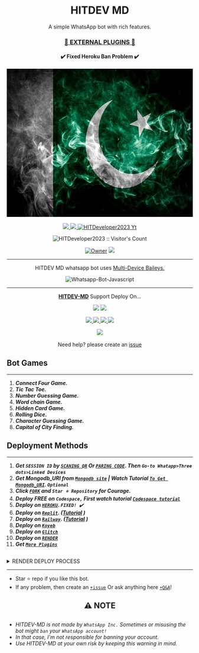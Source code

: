  <h1 align="center"> HITDEV MD </h1> 
<p align="center"> A simple WhatsApp bot with rich features. </p>

 
<h3 align="center"> <a href="https://github.com/HITDeveloper2023/HITDEV-MD-Media">🍫 EXTERNAL PLUGINS 🍫</a></h3> 

<h4 align="center"> ✔️ Fixed Heroku Ban Problem ✔️</h4> 


<p align="center">
  <a href="https://youtube.com/@HITDeveloper2023">
    <img alt="HITDEV-MD" height="400" src="/lib/assets/pk.jpg">
  </a>
</p>
    
   
   
<p align="center">
   <a href="https://github.com/HITDeveloper2023/HITDEV-MD/fork">
    <img src="https://img.shields.io/github/forks/HITDeveloper2023/HITDEV-MD?style=flat-square&logo=github&color=darkred">
   </a>
  <a href="https://github.com/HITDeveloper2023/HITDEV-MD/stargazers"> 
     <img src="https://img.shields.io/github/stars/HITDeveloper2023/HITDEV-MD?style=flat-square&logo=github&color=darkred">
 </a>



  <a aria-label="Hitdev_Md is free to use" href="https://youtube.com/@HITDeveloper2023" target="_blank">
    <img alt="HITDeveloper2023 Yt" src="https://img.shields.io/youtube/channel/subscribers/UCU071AMRqcd5mfTdCgJFwPg" target="_blank" />
  </a>

</p>
<p align="center"><img src="https://profile-counter.glitch.me/{HITDeveloper2023}/count.svg" alt="HITDeveloper2023 :: Visitor's Count" /></p>

<p align="center">

 <a href="https://github.com/HITDeveloper2023">
 <img title="Owner" src="https://img.shields.io/badge/HITDeveloper2023-darkred?style=flat-square&logo=github&label=owner"></a>
   <a href="https://github.com/HITDeveloper2023">
    <img src="https://img.shields.io/github/followers/HITDeveloper2023?style=flat-square&logo=github&color=darkred">
  </a>
  

 
 </p>





---




<p align="center"> HITDEV MD whatsapp bot uses
  <a href="https://github.com/adiwajshing/Baileys">Multi-Device Baileys.</a>
</p>
<p align="center">
  <img title="Whatsapp-Bot-Javascript" src="https://img.shields.io/badge/Javascript-363303?style=for-the-badge&logo=javascript&logoColor=c6c631"></img>
</p>

---

<p align="center">
  <a href="https://github.com/HITDeveloper2023/HITDEV-MD"><b>HITDEV-MD</b></a> Support Deploy On...
</p>

<p align="center">
  <a href="https://github.com/HITDeveloper2023/HITDEV-MD/blob/main/temp/deploy-on-vps.md"><img src="https://img.shields.io/badge/self hosting-3d1513?style=for-the-badge&logo=serverless&logoColor=FD5750"></a>
  <a href="https://Hitdev-web01.vercel.app/deploy?platform=railway"><img src="https://img.shields.io/badge/railway-3e164f?style=for-the-badge&logo=railway&logoColor=0B0D0E"></a>
</p>
<p align="center">
  <a href="https://Hitdev-web01.vercel.app/deploy?platform=heroku"> <img src="https://img.shields.io/badge/heroku-9d7acc?style=for-the-badge&logo=heroku&logoColor=430098"> </a>
  <a href="https://Hitdev-web01.vercel.app/deploy?platform=repl"  > <img src="https://img.shields.io/badge/replit-253c99?style=for-the-badge&logo=replit&logoColor=F26207"> </a>
  <a href="https://Hitdev-web01.vercel.app/deploy?platform=koyed" > <img src="https://img.shields.io/badge/koyeb-033604?style=for-the-badge&logo=koyeb&logoColor=white">    </a>
 <a href="https://Hitdev-web01.vercel.app/deploy?platform=glitch" > <img src="https://img.shields.io/badge/glitch-033604?style=for-the-badge&logo=glitch&logoColor=darkred"></a>
</p>
<p align="center">
  <a href="https://youtu.be/3NdJb6_1cJM"><img src="https://img.shields.io/badge/CodeSpace-green?colorA=%23ff000&colorB=%23017e40&style=for-the-badge&logo=git&logoColor=white"></a>
</p>
<p align="center">Need help? please create an <a href="https://github.com/HITDeveloper2023/HITDEV-MD/issues">issue</a></p>

 



## Bot Games
---
1. ***Connect Four Game.***
2.  ***Tic Tac Toe.***
3.  ***Number Guessing Game.***
4.  ***Word chain Game.***
5.  ***Hidden Card Game.***
6.  ***Rolling Dice.***
7.  ***Character Guessing Game.***
8.  ***Capital of City Finding.***
##


 




    
   
## Deployment Methods
---
1.  ***Get `SESSION ID` by [`SCANING QR`](https://HITDEV-MD-vtsf.onrender.com/) Or [`PARING CODE`](https://HITDEV-MD-vtsf.onrender.com/code). Then `Go-to Whatapp>Three dots>Linked Devices`***
2.  ***Get Mongodb_URI from [`Mongodb site`](https://www.mongodb.com/) | Watch Tutorial [`To Get Mongodb_URI`](https://youtu.be/4YEUtGlqkl4). `Optional`***
3.  ***Click [`FORK`](https://github.com/HITDeveloper2023/HITDEV-MD/fork) and `Star ⭐ Repository` for Courage.***
4.  ***Deploy FREE on `Codespace,` First watch tutorial [`Codespace tutorial`](https://youtu.be/3NdJb6_1cJM)***
5.  ***Deploy on [`HEROKU`](https://Hitdev-web01.vercel.app/deploy?platform=Hitdev).  `FIXED! ✔️`***
6.  ***Deploy on [`Replit`](https://Hitdev-web01.vercel.app/deploy?platform=repl). ([Tutorial](https://youtu.be/hPXU9OjMryQ) )***
7.  ***Deploy on [`Railway`](https://Hitdev-web01.vercel.app/deploy?platform=railway). ([Tutorial](https://youtu.be/iGVdsK4qmcc) )***
8.  ***Deploy on [`Koyeb`](https://Hitdev-web01.vercel.app/deploy?platform=koyeb)***
9. ***Deploy on [`Glitch`](https://Hitdev-web01.vercel.app/deploy?platform=glitch)***
10. ***Deploy on [`RENDER`](https://Hitdev-web01.vercel.app/deploy?on=render)***
10. ***Get [`More Plugins`](https://github.com/HITDeveloper2023/HITDEV-MD-Media)***
##

 <details close>
<summary>RENDER DEPLOY PROCESS</summary>
   
    1: Click "NEW".
    2: Select "Web Service".
    3: Click "Build and deploy from a Git repository".
    4: Now Choose this forked git repo from list.
    5: And JUST CLICK "Connect". 
   </details>


---


- Star ⭐ repo if you like this bot.
- If any problem, then create an [`+issue`](https://github.com/HITDeveloper2023/HITDEV-MD/issues/new) Or ask anything here [`+Q&A`](https://github.com/HITDeveloper2023/HITDEV-MD/discussions/new?category=q-a)!




<h2 align="center"> ⚠️ NOTE  </h2>

   
## 

- *HITDEV-MD is not made by `WhatsApp Inc.` Sometimes or misusing the bot might `ban` your `WhatsApp account!`*
- *In that case, I'm not responsible for banning your account.*
- *Use HITDEV-MD at your own risk by keeping this warning in mind.*

